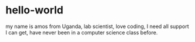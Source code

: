 # hello-world
my name is amos from Uganda, lab scientist, love coding, I need all support I can get, have never been in a computer science class before.
